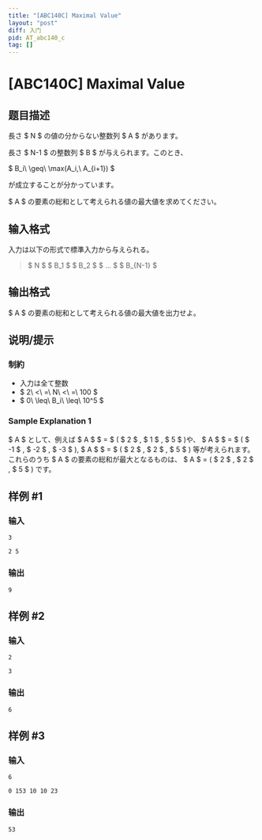 ```yaml
---
title: "[ABC140C] Maximal Value"
layout: "post"
diff: 入门
pid: AT_abc140_c
tag: []
---
```


# [ABC140C] Maximal Value

## 题目描述

[problemUrl]: https://atcoder.jp/contests/abc140/tasks/abc140_c

長さ $ N $ の値の分からない整数列 $ A $ があります。

長さ $ N-1 $ の整数列 $ B $ が与えられます。このとき、

$ B_i\ \geq\ \max(A_i,\ A_{i+1}) $

が成立することが分かっています。

$ A $ の要素の総和として考えられる値の最大値を求めてください。

## 输入格式

入力は以下の形式で標準入力から与えられる。

> $ N $ $ B_1 $ $ B_2 $ $ ... $ $ B_{N-1} $

## 输出格式

$ A $ の要素の総和として考えられる値の最大値を出力せよ。

## 说明/提示

### 制約

- 入力は全て整数
- $ 2\ <\ =\ N\ <\ =\ 100 $
- $ 0\ \leq\ B_i\ \leq\ 10^5 $

### Sample Explanation 1

$ A $ として、例えば $ A $ $ = $ ( $ 2 $ , $ 1 $ , $ 5 $ )や、 $ A $ $ = $ ( $ -1 $ , $ -2 $ , $ -3 $ ), $ A $ $ = $ ( $ 2 $ , $ 2 $ , $ 5 $ ) 等が考えられます。これらのうち $ A $ の要素の総和が最大となるものは、 $ A $ = ( $ 2 $ , $ 2 $ , $ 5 $ ) です。

## 样例 #1

### 输入

```
3
2 5
```

### 输出

```
9
```

## 样例 #2

### 输入

```
2
3
```

### 输出

```
6
```

## 样例 #3

### 输入

```
6
0 153 10 10 23
```

### 输出

```
53
```

